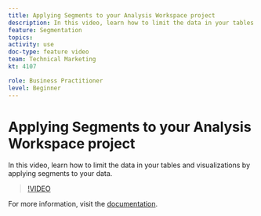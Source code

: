 ```yaml
---
title: Applying Segments to your Analysis Workspace project
description: In this video, learn how to limit the data in your tables and visualizations by applying segments to your data.
feature: Segmentation
topics: 
activity: use
doc-type: feature video
team: Technical Marketing
kt: 4107

role: Business Practitioner
level: Beginner
---
```


# Applying Segments to your Analysis Workspace project

In this video, learn how to limit the data in your tables and visualizations by applying segments to your data.

>[!VIDEO](https://video.tv.adobe.com/v/30994/?quality=12)

For more information, visit the [documentation](https://docs.adobe.com/content/help/en/analytics/components/segmentation/segmentation-workflow/t-seg-apply.html).
